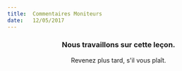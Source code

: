 ```yaml
---
title:  Commentaires Moniteurs
date:   12/05/2017
---
```


### <center>Nous travaillons sur cette leçon.</center>
<center>Revenez plus tard, s'il vous plaît.</center>